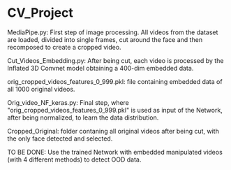 # CV_Project


MediaPipe.py: First step of image processing. All videos from the dataset are loaded, divided into single frames, cut around the face and then recomposed to create a cropped video. 

Cut_Videos_Embedding.py: After being cut, each video is processed by the Inflated 3D Convnet model obtaining a 400-dim embedded data.

orig_cropped_videos_features_0_999.pkl: file containing embedded data of all 1000 original videos.

Orig_video_NF_keras.py: Final step, where "orig_cropped_videos_features_0_999.pkl" is used as input of the Network, after being normalized, to learn the data distribution.  

Cropped_Original: folder contaning all original videos after being cut, with the only face detected and selected.


TO BE DONE: Use the trained Network with embedded manipulated videos (with 4 different methods) to detect OOD data.  
